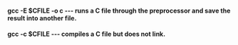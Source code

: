 
#### gcc -E $CFILE -o c --- runs a C file through the preprocessor and save the result into another file.

#### gcc -c $CFILE --- compiles a C file but does not link.
